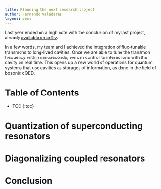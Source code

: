 ```yaml
---
title: Planning the next research project
author: Fernando Valadares
layout: post
---
```


Last year ended on a high note with the conclusion of my last project, already [available on arXiv](https://arxiv.org/pdf/2312.14665.pdf). 

In a few words, my team and I achieved the integration of flux-tunable transmons to long-lived cavities. Once we are able to tune the transmon frequency within nanoseconds, 
we can control its interactions with the cavity on real time. This opens up a new world of operations for quantum systems that use cavities as storages of information, 
as done in the field of bosonic cQED.


# Table of Contents
* TOC
{:toc}

# Quantization of superconducting resonators

# Diagonalizing coupled resonators

# Conclusion
